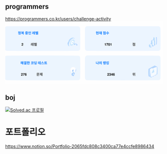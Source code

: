 
 ## programmers 
https://programmers.co.kr/users/challenge-activity
 ![Programmers Badge](https://raw.githubusercontent.com/junwon9824/Programmers_Badge_Generator/main/result/result.svg)
 ## boj 
 
[![Solved.ac 프로필](http://mazassumnida.wtf/api/v2/generate_badge?boj=junwon1131)](https://solved.ac/junwon1131)



 # 포트폴리오
 https://www.notion.so/Portfolio-2065fdc808c3400ca77e4ccfe8986434

  
